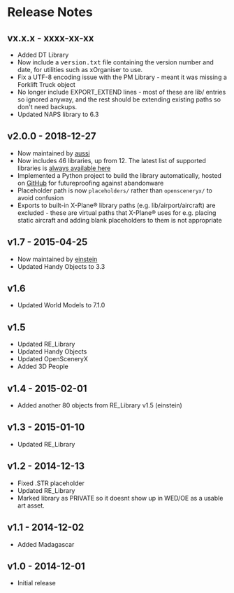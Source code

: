# Release Notes

## vx.x.x - xxxx-xx-xx

* Added DT Library
* Now include a <tt>version.txt</tt> file containing the version number and date, for utilities such as xOrganiser to use.
* Fix a UTF-8 encoding issue with the PM Library - meant it was missing a Forklift Truck object
* No longer include EXPORT_EXTEND lines - most of these are lib/ entries so ignored anyway, and the rest should be extending existing paths so don't need backups.
* Updated NAPS library to 6.3

## v2.0.0 - 2018-12-27

* Now maintained by [aussi](https://forums.x-plane.org/index.php?/profile/2431-aussi/)
* Now includes 46 libraries, up from 12. The latest list of supported libraries is [always available here](https://github.com/aussig/X-Plane-Backup-Library/tree/master/libraries)
* Implemented a Python project to build the library automatically, hosted on [GitHub](https://github.com/aussig/X-Plane-Backup-Library) for futureproofing against abandonware
* Placeholder path is now `placeholders/` rather than `opensceneryx/` to avoid confusion
* Exports to built-in X-Plane® library paths (e.g. lib/airport/aircraft) are excluded - these are virtual paths that X-Plane® uses for e.g. placing static aircraft and adding blank placeholders to them is not appropriate

## v1.7 - 2015-04-25

* Now maintained by [einstein](https://forums.x-plane.org/index.php?/profile/389608-einstein/)
* Updated Handy Objects to 3.3

## v1.6

* Updated World Models to 7.1.0

## v1.5

* Updated RE_Library
* Updated Handy Objects
* Updated OpenSceneryX
* Added 3D People

## v1.4 - 2015-02-01

* Added another 80 objects from RE_Library v1.5 (einstein)

## v1.3 - 2015-01-10

* Updated RE_Library

## v1.2 - 2014-12-13

* Fixed .STR placeholder
* Updated RE_Library
* Marked library as PRIVATE so it doesnt show up in WED/OE as a usable art asset.

## v1.1 - 2014-12-02

* Added Madagascar

## v1.0 - 2014-12-01

* Initial release